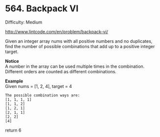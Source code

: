 # 564. Backpack VI

Difficulty: Medium

http://www.lintcode.com/en/problem/backpack-vi/

Given an integer array nums with all positive numbers and no duplicates, find the number of possible combinations that add up to a positive integer target.

**Notice**  
A number in the array can be used multiple times in the combination. 
Different orders are counted as different combinations.

**Example**  
Given nums = [1, 2, 4], target = 4
```
The possible combination ways are:
[1, 1, 1, 1]
[1, 1, 2]
[1, 2, 1]
[2, 1, 1]
[2, 2]
[4]
```
return 6
